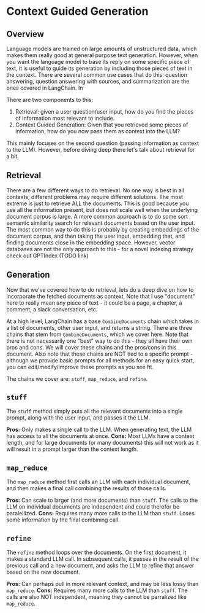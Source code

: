 # Context Guided Generation

## Overview

Language models are trained on large amounts of unstructured data,
which makes them really good at general purpose text generation.
However, when you want the language model to base its reply on some specific
piece of text, it is useful to guide its generation by including those pieces
of text in the context.
There are several common use cases that do this: question answering, question answering with sources, and summarization are the ones covered in LangChain.
In

There are two components to this:

1. Retrieval: given a user question/user input, how do you find the pieces of information most relevant to include. 
2. Context Guided Generation: Given that you retrieved some pieces of information, how do you now pass them as context into the LLM?

This mainly focuses on the second question (passing information as context to the LLM).
However, before diving deep there let's talk about retrieval for a bit.

## Retrieval

There are a few different ways to do retrieval. No one way is best in all contexts; different problems may require different solutions.
The most extreme is just to retrieve ALL the documents. This is good because you use all the information present, but does not scale well when the underlying document corpus is large.
A more common approach is to do some sort semantic similarity search for relevant documents based on the user input.
The most common way to do this is probably by creating embeddings of the document corpus, and then taking the user input, embedding that, and finding documents close in the embedding space.
However, vector databases are not the only approach to this - for a novel indexing strategy check out GPTIndex (TODO link)

## Generation

Now that we've covered how to do retrieval, lets do a deep dive on how to incorporate the fetched documents as context.
Note that I use "document" here to really mean any piece of text - it could be a page, a chapter, a comment, a slack conversation, etc.

At a high level, LangChain has a base `CombineDocuments` chain which takes in a list of documents, other user input, and returns a string.
There are three chains that stem from `CombineDocuments`, which we cover here.
Note that there is not necessarily
one "best" way to do this - they all have their own pros and cons. We will cover these
chains and the pros/cons in this document. Also note that these chains
are NOT tied to a specific prompt - although we provide basic prompts
for all methods for an easy quick start, you can edit/modify/improve these prompts as you see fit.

The chains we cover are: `stuff`, `map_reduce`, and `refine`.

## `stuff`
The `stuff` method simply puts all the relevant documents into a single prompt, along with the user input,
and passes it the LLM.

**Pros:** Only makes a single call to the LLM. When generating text, the LLM has access to all the documents at once.
**Cons:** Most LLMs have a context length, and for large documents (or many documents) this will not work as it will result in a prompt larger than the context length.

## `map_reduce`
The `map_reduce` method first calls an LLM with each individual document, and then makes a final call combining the results of those calls.

**Pros:** Can scale to larger (and more documents) than `stuff`. The calls to the LLM on individual documents are independent and could therefor be paralellized.
**Cons:** Requires many more calls to the LLM than `stuff`. Loses some information by the final combining call.

## `refine`
The `refine` method loops over the documents. On the first document, it makes a standard LLM call. In subsequent calls, it passes in the result of the previous call and a new document, and asks the LLM to refine that answer based on the new document.

**Pros:** Can perhaps pull in more relevant context, and may be less lossy than `map_reduce`.
**Cons:** Requires many more calls to the LLM than `stuff`. The calls are also NOT independent, meaning they cannot be parralized like `map_reduce`.

##